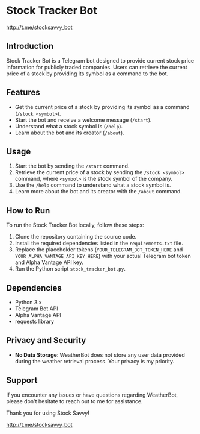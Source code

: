 # Stock Tracker Bot

http://t.me/stocksavvy_bot

## Introduction
Stock Tracker Bot is a Telegram bot designed to provide current stock price information for publicly traded companies. Users can retrieve the current price of a stock by providing its symbol as a command to the bot.

## Features
- Get the current price of a stock by providing its symbol as a command (`/stock <symbol>`).
- Start the bot and receive a welcome message (`/start`).
- Understand what a stock symbol is  (`/help`).
- Learn about the bot and its creator (`/about`).

## Usage
1. Start the bot by sending the `/start` command.
2. Retrieve the current price of a stock by sending the `/stock <symbol>` command, where `<symbol>` is the stock symbol of the company.
3. Use the `/help` command to understand what a stock symbol is.
4. Learn more about the bot and its creator with the `/about` command.

## How to Run
To run the Stock Tracker Bot locally, follow these steps:
1. Clone the repository containing the source code.
2. Install the required dependencies listed in the `requirements.txt` file.
3. Replace the placeholder tokens (`YOUR_TELEGRAM_BOT_TOKEN_HERE` and `YOUR_ALPHA_VANTAGE_API_KEY_HERE`) with your actual Telegram bot token and Alpha Vantage API key.
4. Run the Python script `stock_tracker_bot.py`.


## Dependencies
- Python 3.x
- Telegram Bot API
- Alpha Vantage API
- requests library

## Privacy and Security

- **No Data Storage**: WeatherBot does not store any user data provided during the weather retrieval process. Your privacy is my priority.

## Support

If you encounter any issues or have questions regarding WeatherBot, please don't hesitate to reach out to me for assistance.

Thank you for using Stock Savvy!  

http://t.me/stocksavvy_bot

